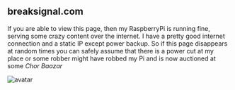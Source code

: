## breaksignal.com

If you are able to view this page, then my RaspberryPi is running fine, serving some crazy content over the internet. I have a pretty good internet connection and a static IP except power backup. So if this page disappears at random times you can safely assume that there is a power cut at my place or some robber might have robbed my Pi and is now auctioned at some _Chor Baazar_

![avatar](https://images.weserv.nl/?url=breaksignal.com/images/shashankj?v=4&h=300&w=300&fit=cover&mask=circle&maxage=7d
)